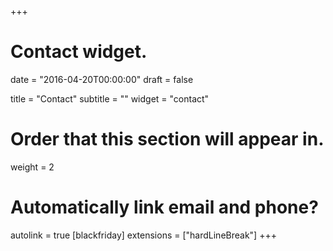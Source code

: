 +++
# Contact widget.

date = "2016-04-20T00:00:00"
draft = false

title = "Contact"
subtitle = ""
widget = "contact"

# Order that this section will appear in.
weight = 2

# Automatically link email and phone?
autolink = true
[blackfriday]
  extensions = ["hardLineBreak"]
+++

